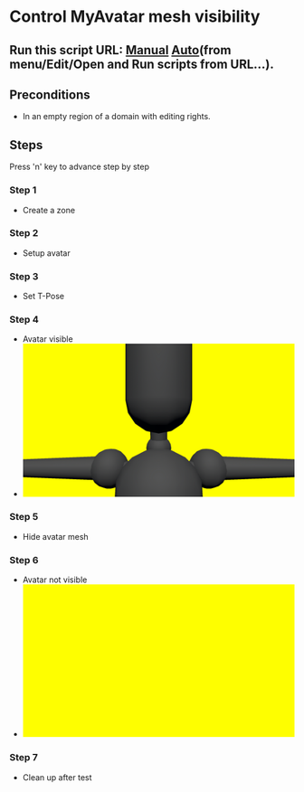 # Control MyAvatar mesh visibility
## Run this script URL: [Manual](./test.js?raw=true)   [Auto](./testAuto.js?raw=true)(from menu/Edit/Open and Run scripts from URL...).

## Preconditions
- In an empty region of a domain with editing rights.

## Steps
Press 'n' key to advance step by step

### Step 1
- Create a zone
### Step 2
- Setup avatar
### Step 3
- Set T-Pose
### Step 4
- Avatar visible
- ![](./ExpectedImage_00000.png)
### Step 5
- Hide avatar mesh
### Step 6
- Avatar not visible
- ![](./ExpectedImage_00001.png)
### Step 7
- Clean up after test
